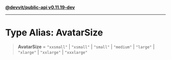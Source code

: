 [**@devvit/public-api v0.11.19-dev**](../../../../../../README.md)

---

# Type Alias: AvatarSize

> **AvatarSize** = `"xxsmall"` \| `"xsmall"` \| `"small"` \| `"medium"` \| `"large"` \| `"xlarge"` \| `"xxlarge"` \| `"xxxlarge"`
